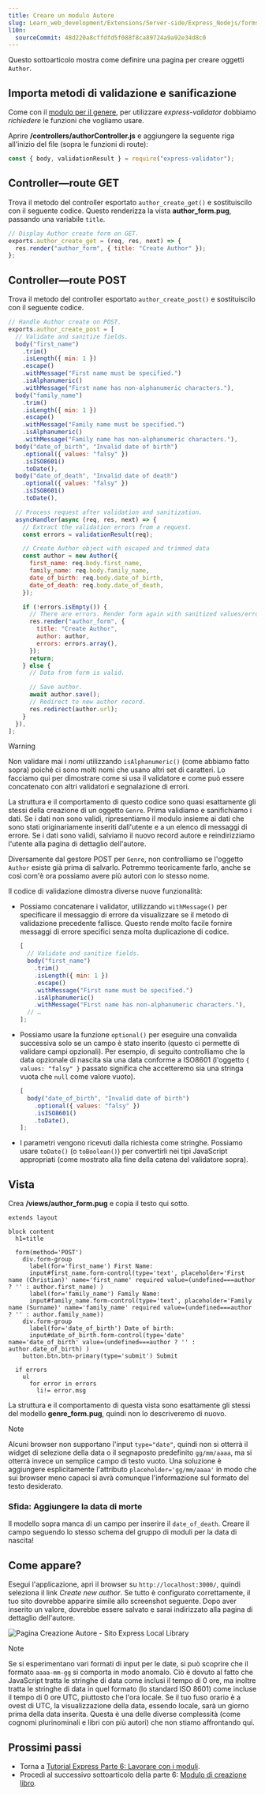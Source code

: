```yaml
---
title: Creare un modulo Autore
slug: Learn_web_development/Extensions/Server-side/Express_Nodejs/forms/Create_author_form
l10n:
  sourceCommit: 48d220a8cffdfd5f088f8ca89724a9a92e34d8c0
---
```


Questo sottoarticolo mostra come definire una pagina per creare oggetti `Author`.

## Importa metodi di validazione e sanificazione

Come con il [modulo per il genere](/it/docs/Learn_web_development/Extensions/Server-side/Express_Nodejs/forms/Create_genre_form), per utilizzare _express-validator_ dobbiamo _richiedere_ le funzioni che vogliamo usare.

Aprire **/controllers/authorController.js** e aggiungere la seguente riga all'inizio del file (sopra le funzioni di route):

```js
const { body, validationResult } = require("express-validator");
```

## Controller—route GET

Trova il metodo del controller esportato `author_create_get()` e sostituiscilo con il seguente codice. Questo renderizza la vista **author_form.pug**, passando una variabile `title`.

```js
// Display Author create form on GET.
exports.author_create_get = (req, res, next) => {
  res.render("author_form", { title: "Create Author" });
};
```

## Controller—route POST

Trova il metodo del controller esportato `author_create_post()` e sostituiscilo con il seguente codice.

```js
// Handle Author create on POST.
exports.author_create_post = [
  // Validate and sanitize fields.
  body("first_name")
    .trim()
    .isLength({ min: 1 })
    .escape()
    .withMessage("First name must be specified.")
    .isAlphanumeric()
    .withMessage("First name has non-alphanumeric characters."),
  body("family_name")
    .trim()
    .isLength({ min: 1 })
    .escape()
    .withMessage("Family name must be specified.")
    .isAlphanumeric()
    .withMessage("Family name has non-alphanumeric characters."),
  body("date_of_birth", "Invalid date of birth")
    .optional({ values: "falsy" })
    .isISO8601()
    .toDate(),
  body("date_of_death", "Invalid date of death")
    .optional({ values: "falsy" })
    .isISO8601()
    .toDate(),

  // Process request after validation and sanitization.
  asyncHandler(async (req, res, next) => {
    // Extract the validation errors from a request.
    const errors = validationResult(req);

    // Create Author object with escaped and trimmed data
    const author = new Author({
      first_name: req.body.first_name,
      family_name: req.body.family_name,
      date_of_birth: req.body.date_of_birth,
      date_of_death: req.body.date_of_death,
    });

    if (!errors.isEmpty()) {
      // There are errors. Render form again with sanitized values/errors messages.
      res.render("author_form", {
        title: "Create Author",
        author: author,
        errors: errors.array(),
      });
      return;
    } else {
      // Data from form is valid.

      // Save author.
      await author.save();
      // Redirect to new author record.
      res.redirect(author.url);
    }
  }),
];
```

> [!WARNING]
> Non validare mai i _nomi_ utilizzando `isAlphanumeric()` (come abbiamo fatto sopra) poiché ci sono molti nomi che usano altri set di caratteri.
> Lo facciamo qui per dimostrare come si usa il validatore e come può essere concatenato con altri validatori e segnalazione di errori.

La struttura e il comportamento di questo codice sono quasi esattamente gli stessi della creazione di un oggetto `Genre`. Prima validiamo e sanifichiamo i dati. Se i dati non sono validi, ripresentiamo il modulo insieme ai dati che sono stati originariamente inseriti dall'utente e a un elenco di messaggi di errore. Se i dati sono validi, salviamo il nuovo record autore e reindirizziamo l'utente alla pagina di dettaglio dell'autore.

Diversamente dal gestore POST per `Genre`, non controlliamo se l'oggetto `Author` esiste già prima di salvarlo. Potremmo teoricamente farlo, anche se così com'è ora possiamo avere più autori con lo stesso nome.

Il codice di validazione dimostra diverse nuove funzionalità:

- Possiamo concatenare i validator, utilizzando `withMessage()` per specificare il messaggio di errore da visualizzare se il metodo di validazione precedente fallisce.
  Questo rende molto facile fornire messaggi di errore specifici senza molta duplicazione di codice.

  ```js
  [
    // Validate and sanitize fields.
    body("first_name")
      .trim()
      .isLength({ min: 1 })
      .escape()
      .withMessage("First name must be specified.")
      .isAlphanumeric()
      .withMessage("First name has non-alphanumeric characters."),
    // …
  ];
  ```

- Possiamo usare la funzione `optional()` per eseguire una convalida successiva solo se un campo è stato inserito (questo ci permette di validare campi opzionali).
  Per esempio, di seguito controlliamo che la data opzionale di nascita sia una data conforme a ISO8601 (l'oggetto `{ values: "falsy" }` passato significa che accetteremo sia una stringa vuota che `null` come valore vuoto).

  ```js
  [
    body("date_of_birth", "Invalid date of birth")
      .optional({ values: "falsy" })
      .isISO8601()
      .toDate(),
  ];
  ```

- I parametri vengono ricevuti dalla richiesta come stringhe. Possiamo usare `toDate()` (o `toBoolean()`) per convertirli nei tipi JavaScript appropriati (come mostrato alla fine della catena del validatore sopra).

## Vista

Crea **/views/author_form.pug** e copia il testo qui sotto.

```pug
extends layout

block content
  h1=title

  form(method='POST')
    div.form-group
      label(for='first_name') First Name:
      input#first_name.form-control(type='text', placeholder='First name (Christian)' name='first_name' required value=(undefined===author ? '' : author.first_name) )
      label(for='family_name') Family Name:
      input#family_name.form-control(type='text', placeholder='Family name (Surname)' name='family_name' required value=(undefined===author ? '' : author.family_name))
    div.form-group
      label(for='date_of_birth') Date of birth:
      input#date_of_birth.form-control(type='date' name='date_of_birth' value=(undefined===author ? '' : author.date_of_birth) )
    button.btn.btn-primary(type='submit') Submit

  if errors
    ul
      for error in errors
        li!= error.msg
```

La struttura e il comportamento di questa vista sono esattamente gli stessi del modello **genre_form.pug**, quindi non lo descriveremo di nuovo.

> [!NOTE]
> Alcuni browser non supportano l'input `type="date"`, quindi non si otterrà il widget di selezione della data o il segnaposto predefinito `gg/mm/aaaa`, ma si otterrà invece un semplice campo di testo vuoto. Una soluzione è aggiungere esplicitamente l'attributo `placeholder='gg/mm/aaaa'` in modo che sui browser meno capaci si avrà comunque l'informazione sul formato del testo desiderato.

### Sfida: Aggiungere la data di morte

Il modello sopra manca di un campo per inserire il `date_of_death`. Creare il campo seguendo lo stesso schema del gruppo di moduli per la data di nascita!

## Come appare?

Esegui l'applicazione, apri il browser su `http://localhost:3000/`, quindi seleziona il link _Create new author_. Se tutto è configurato correttamente, il tuo sito dovrebbe apparire simile allo screenshot seguente. Dopo aver inserito un valore, dovrebbe essere salvato e sarai indirizzato alla pagina di dettaglio dell'autore.

![Pagina Creazione Autore - Sito Express Local Library](locallibary_express_author_create_empty.png)

> [!NOTE]
> Se si esperimentano vari formati di input per le date, si può scoprire che il formato `aaaa-mm-gg` si comporta in modo anomalo. Ciò è dovuto al fatto che JavaScript tratta le stringhe di data come inclusi il tempo di 0 ore, ma inoltre tratta le stringhe di data in quel formato (lo standard ISO 8601) come incluse il tempo di 0 ore UTC, piuttosto che l'ora locale. Se il tuo fuso orario è a ovest di UTC, la visualizzazione della data, essendo locale, sarà un giorno prima della data inserita. Questa è una delle diverse complessità (come cognomi plurinominali e libri con più autori) che non stiamo affrontando qui.

## Prossimi passi

- Torna a [Tutorial Express Parte 6: Lavorare con i moduli](/it/docs/Learn_web_development/Extensions/Server-side/Express_Nodejs/forms).
- Procedi al successivo sottoarticolo della parte 6: [Modulo di creazione libro](/it/docs/Learn_web_development/Extensions/Server-side/Express_Nodejs/forms/Create_book_form).
